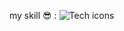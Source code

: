 my skill 😎 : ![Tech icons](https://skillicons.dev/icons?i=linux,raspberrypi,bash,discord,dotnet,github,vscode,visualstudio,windows,ubuntu,kali&perline=15&theme=dark)


